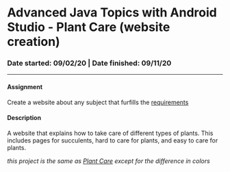# Advanced Java Topics with Android Studio - Plant Care (website creation)
### Date started: 09/02/20 | Date finished: 09/11/20
___________________________________________________________________________

#### Assignment
  Create a website about any subject that furfills the [requirements](https://docs.google.com/spreadsheets/d/1xgfzH6lfV-lZA5yjbi0yDwTQjRDJ_EUHtJ_c8VVREl8/edit?usp=sharing)

#### Description
A website that explains how to take care of different types of plants. 
This includes pages for succulents, hard to care for plants, and easy to care for plants. 

*this project is the same as [Plant Care](https://github.com/Grace0Hud/plantCare) except for the difference in colors*
